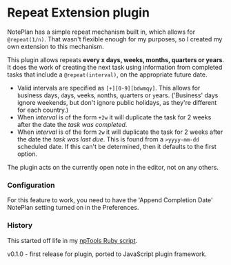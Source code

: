 # Repeat Extension plugin
NotePlan has a simple repeat mechanism built in, which allows for `@repeat(1/n)`.  That wasn't flexible enough for my purposes, so I created my own extension to this mechanism.

This plugin allows repeats **every x days, weeks, months, quarters or years**. It does the work of creating the next task using information from completed tasks that include a `@repeat(interval)`, on the appropriate future date.

- Valid intervals are specified as `[+][0-9][bdwmqy]`. This allows for `b`usiness days, `d`ays, `w`eeks, `m`onths, `q`uarters or `y`ears.  ('Business' days ignore weekends, but don't ignore public holidays, as they're different for each country.)
- When _interval_ is of the form `+2w` it will duplicate the task for 2 weeks after the date the _task was completed_.
- When _interval_ is of the form `2w` it will duplicate the task for 2 weeks after the date the _task was last due_. This is found from a `>yyyy-mm-dd` scheduled date. If this can't be determined, then it defaults to the first option.

The plugin acts on the currently open note in the editor, not on any others.

### Configuration
For this feature to work, you need to have the 'Append Completion Date' NotePlan setting turned on in the Preferences.

### History
This started off life in my [npTools Ruby script](https://github.com/jgclark/NotePlan-tools/).

v0.1.0 - first release for plugin, ported to JavaScript plugin framework.
